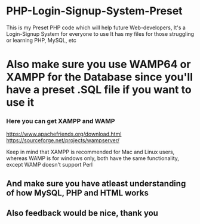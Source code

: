 # PHP-Login-Signup-System-Preset
This is my Preset PHP code which will help future Web-developers, It's a Login-Signup System for everyone to use
It has my files for those struggling or learning PHP, MySQL, etc

# Also make sure you use WAMP64 or XAMPP for the Database since you'll have a preset .SQL file if you want to use it
### Here you can get XAMPP and WAMP
https://www.apachefriends.org/download.html
https://sourceforge.net/projects/wampserver/

Keep in mind that XAMPP is recommended for Mac and Linux users, whereas WAMP is for windows only, both have the same functionality, except WAMP doesn't support Perl
## And make sure you have atleast understanding of how MySQL, PHP and HTML works
## Also feedback would be nice, thank you
